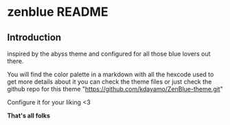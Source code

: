 # zenblue README

## Introduction
inspired by the abyss theme and configured for all those blue lovers out there.

You will find the color palette in a markdown with all the hexcode used to get more details about it you can check the theme files or just check the github repo for this theme "<https://github.com/kdayamo/ZenBlue-theme.git>"

Configure it for your liking <3

**That's all folks**
